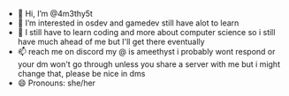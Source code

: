 - 👋 Hi, I’m @4m3thy5t
- 👀 I’m interested in osdev and gamedev still have alot to learn
- 🌱 I still have to learn coding and more about computer science so i still have much ahead of me but I'll get there eventually
- 📫 reach me on discord my @ is ameethyst i probably wont respond or your dm won't go through unless you share a server with me but i might change that, please be nice in dms
- 😄 Pronouns: she/her
